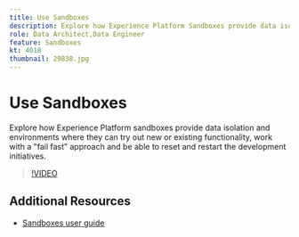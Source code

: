 ```yaml
---
title: Use Sandboxes
description: Explore how Experience Platform Sandboxes provide data isolation and environments where they can try out new or existing functionality, work with a 'fail fast' approach and be able to reset and restart the development initiatives.
role: Data Architect,Data Engineer
feature: Sandboxes
kt: 4018
thumbnail: 29838.jpg
---
```


# Use Sandboxes

Explore how Experience Platform sandboxes provide data isolation and environments where they can try out new or existing functionality, work with a "fail fast" approach and be able to reset and restart the development initiatives.

>[!VIDEO](https://video.tv.adobe.com/v/29838/?quality=12&learn=on)

## Additional Resources

* [Sandboxes user guide](https://experienceleague.adobe.com/docs/experience-platform/sandbox/home.html)
